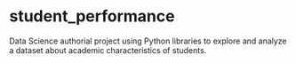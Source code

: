 # student_performance
Data Science authorial project using Python libraries to explore and analyze a dataset about academic characteristics of students.
